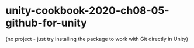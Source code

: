 # unity-cookbook-2020-ch08-05-github-for-unity

(no project - just try installing the package to work with Git directly in Unity)
